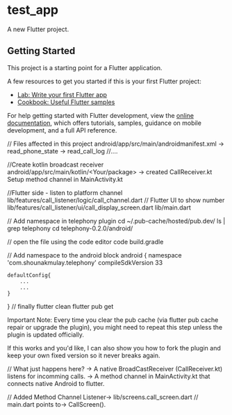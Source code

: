 # test_app

A new Flutter project.

## Getting Started

This project is a starting point for a Flutter application.

A few resources to get you started if this is your first Flutter project:

- [Lab: Write your first Flutter app](https://docs.flutter.dev/get-started/codelab)
- [Cookbook: Useful Flutter samples](https://docs.flutter.dev/cookbook)

For help getting started with Flutter development, view the
[online documentation](https://docs.flutter.dev/), which offers tutorials,
samples, guidance on mobile development, and a full API reference.




// Files affected in this project
android/app/src/main/androidmanifest.xml -> read_phone_state  -> read_call_log
//<receiver>....</receiver>

//Create kotlin broadcast receiver
android/app/src/main/kotlin/<Your/package> -> created CallReceiver.kt
Setup method channel in MainActivity.kt

//Flutter side - listen to platform channel
lib/features/call_listener/logic/call_channel.dart
// Flutter UI to show number
lib/features/call_listener/ui/call_display_screen.dart
lib/main.dart

// Add namespace in telephony plugin
cd ~/.pub-cache/hosted/pub.dev/
ls | grep telephony
cd telephony-0.2.0/android/

// open the file using the code editor
code build.gradle

// Add namespace to the android block
android {
    namespace 'com.shounakmulay.telephony'
    compileSdkVersion 33

    defaultConfig{
        ...
        ...
    }
}
// finally
flutter clean
flutter pub get

Important Note:
Every time you clear the pub cache (via flutter pub cache repair or upgrade the plugin), you might need to repeat this step unless the plugin is updated officially.

If this works and you'd like, I can also show you how to fork the plugin and keep your own fixed version so it never breaks again.


// What just happens here? 
-> A native BroadCastReceiver (CallReceiver.kt) listens for incomming calls.
-> A method channel in MainActivity.kt that connects native Android to flutter.

// Added Method Channel Listener-> lib/screens.call_screen.dart
// main.dart points to-> CallScreen().